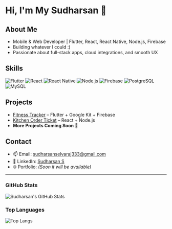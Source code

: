 # Hi, I'm My Sudharsan 👋

## About Me
- Mobile & Web Developer | Flutter, React, React Native, Node.js, Firebase 
- Building whatever I could :)  
- Passionate about full-stack apps, cloud integrations, and smooth UX  

## Skills
![Flutter](https://img.shields.io/badge/Flutter-02569B?style=for-the-badge&logo=flutter&logoColor=white)
![React](https://img.shields.io/badge/React-61DAFB?style=for-the-badge&logo=react&logoColor=black)
![React Native](https://img.shields.io/badge/React%20Native-61DAFB?style=for-the-badge&logo=react&logoColor=white)
![Node.js](https://img.shields.io/badge/Node.js-339933?style=for-the-badge&logo=node.js&logoColor=white)
![Firebase](https://img.shields.io/badge/Firebase-FFCA28?style=for-the-badge&logo=firebase&logoColor=black)
![PostgreSQL](https://img.shields.io/badge/PostgreSQL-336791?style=for-the-badge&logo=postgresql&logoColor=white)
![MySQL](https://img.shields.io/badge/MySQL-4479A1?style=for-the-badge&logo=mysql&logoColor=white)

## Projects
- [Fitness Tracker](https://github.com/vold333/flutter-fitness-app.git) – Flutter + Google Kit + Firebase  
- [Kitchen Order Ticket](https://github.com/vold333/kitchen-order-ticket.git) – React + Node.js  
- **More Projects Coming Soon** 🚀

## Contact
- 📫 Email: sudharsanselvaraj333@gmail.com  
- 🔗 LinkedIn: [Sudharsan S](https://www.linkedin.com/in/sudharsan-s3)  
- 🌐 Portfolio: *(Soon it will be available)*  

---

### GitHub Stats
![Sudharsan's GitHub Stats](https://github-readme-stats.vercel.app/api?username=vold333&show_icons=true&theme=radical)

### Top Languages
![Top Langs](https://github-readme-stats.vercel.app/api/top-langs/?username=vold333&layout=compact&theme=radical)
